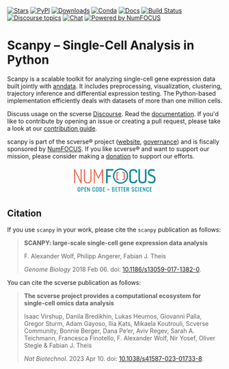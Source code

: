 [![Stars](https://img.shields.io/github/stars/scverse/scanpy?style=flat&logo=GitHub&color=yellow)](https://github.com/scverse/scanpy/stargazers)
[![PyPI](https://img.shields.io/pypi/v/scanpy?logo=PyPI)](https://pypi.org/project/scanpy)
[![Downloads](https://static.pepy.tech/badge/scanpy)](https://pepy.tech/project/scanpy)
[![Conda](https://img.shields.io/conda/dn/conda-forge/scanpy?logo=Anaconda)](https://anaconda.org/conda-forge/scanpy)
[![Docs](https://readthedocs.com/projects/icb-scanpy/badge/?version=latest)](https://scanpy.readthedocs.io)
[![Build Status](https://dev.azure.com/scverse/scanpy/_apis/build/status/scverse.scanpy?branchName=main)](https://dev.azure.com/scverse/scanpy/_build)
[![Discourse topics](https://img.shields.io/discourse/posts?color=yellow&logo=discourse&server=https%3A%2F%2Fdiscourse.scverse.org)](https://discourse.scverse.org/)
[![Chat](https://img.shields.io/badge/zulip-join_chat-%2367b08f.svg)](https://scverse.zulipchat.com)
[![Powered by NumFOCUS](https://img.shields.io/badge/powered%20by-NumFOCUS-orange.svg?style=flat&colorA=E1523D&colorB=007D8A)](https://numfocus.org/)

# Scanpy – Single-Cell Analysis in Python

Scanpy is a scalable toolkit for analyzing single-cell gene expression data
built jointly with [anndata][].  It includes
preprocessing, visualization, clustering, trajectory inference and differential
expression testing.  The Python-based implementation efficiently deals with
datasets of more than one million cells.

Discuss usage on the scverse [Discourse][]. Read the [documentation][].
If you'd like to contribute by opening an issue or creating a pull request, please take a look at our [contribution guide][].

[anndata]: https://anndata.readthedocs.io
[discourse]: https://discourse.scverse.org/
[documentation]: https://scanpy.readthedocs.io

[//]: # (numfocus-fiscal-sponsor-attribution)

scanpy is part of the scverse® project ([website](https://scverse.org), [governance](https://scverse.org/about/roles)) and is fiscally sponsored by [NumFOCUS](https://numfocus.org/).
If you like scverse® and want to support our mission, please consider making a [donation](https://numfocus.org/donate-to-scverse) to support our efforts.

<div align="center">
<a href="https://numfocus.org/project/scverse">
  <img
    src="https://raw.githubusercontent.com/numfocus/templates/master/images/numfocus-logo.png"
    width="200"
  >
</a>
</div>


## Citation

If you use `scanpy` in your work, please cite the `scanpy` publication as follows:

> **SCANPY: large-scale single-cell gene expression data analysis**
>
> F. Alexander Wolf, Philipp Angerer, Fabian J. Theis
>
> _Genome Biology_ 2018 Feb 06. doi: [10.1186/s13059-017-1382-0](https://doi.org/10.1186/s13059-017-1382-0).

You can cite the scverse publication as follows:

> **The scverse project provides a computational ecosystem for single-cell omics data analysis**
>
> Isaac Virshup, Danila Bredikhin, Lukas Heumos, Giovanni Palla, Gregor Sturm, Adam Gayoso, Ilia Kats, Mikaela Koutrouli, Scverse Community, Bonnie Berger, Dana Pe’er, Aviv Regev, Sarah A. Teichmann, Francesca Finotello, F. Alexander Wolf, Nir Yosef, Oliver Stegle & Fabian J. Theis
>
> _Nat Biotechnol._ 2023 Apr 10. doi: [10.1038/s41587-023-01733-8](https://doi.org/10.1038/s41587-023-01733-8).


[contribution guide]: CONTRIBUTING.md

